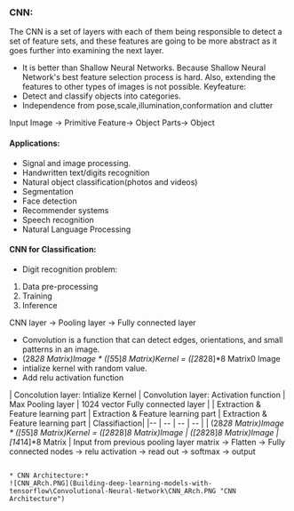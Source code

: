 ### CNN:
The CNN is a set of layers with each of them being responsible to detect a set of feature sets, and these features are going to be more abstract as it goes further into examining the next layer.
- It is better than Shallow Neural Networks. Because Shallow Neural Network's best feature selection process is hard. Also, extending the features to other types of images is not possible.
Keyfeature:
- Detect and classify objects into categories.
- Independence from pose,scale,illumination,conformation and clutter

Input Image -> Primitive Feature-> Object Parts-> Object

#### Applications:
- Signal and image processing.
- Handwritten text/digits recognition
- Natural object classification(photos and videos)
- Segmentation
- Face detection
- Recommender systems
- Speech recognition
- Natural Language Processing

#### CNN for Classification:

- Digit recognition problem:
1. Data pre-processing
2. Training
3. Inference

CNN layer -> Pooling layer -> Fully connected layer

- Convolution is a function that can detect edges, orientations, and small patterns in an image. 
- (28*28 Matrix)Image * ([5*5]*8 Matrix)Kernel = ([28*28]*8 Matrix0 Image
- intialize kernel with random value.
- Add relu activation function

| Concolution layer: Intialize Kernel | Convolution layer: Activation function | Max Pooling layer | 1024 vector Fully connected layer |
| Extraction & Feature learning part |  Extraction & Feature learning part |  Extraction & Feature learning part | Classifiaction|
|-- | -- | -- | -- |
| (28*28 Matrix)Image * ([5*5]*8 Matrix)Kernel = ([28*28]*8 Matrix)Image |  ([28*28]*8 Matrix)Image | [14*14]*8 Matrix  | Input from previous pooling layer matrix -> Flatten -> Fully connected nodes -> relu activation -> read out -> softmax -> output
```

* CNN Architecture:*
![CNN_ARch.PNG](Building-deep-learning-models-with-tensorflow\Convolutional-Neural-Network\CNN_ARch.PNG "CNN Architecture")